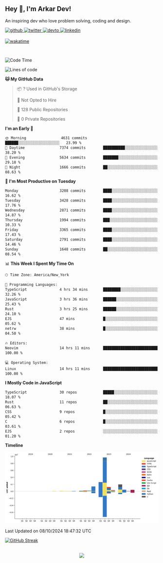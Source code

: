 ## Hey 👋, I'm Arkar Dev!  

An inspiring dev who love problem solving, coding and design.

<a href="https://github.com/Riley1101" target="_blank">
<img src=https://img.shields.io/badge/github-%2324292e.svg?&style=for-the-badge&logo=github&logoColor=white alt=github style="margin-bottom: 5px;" />
</a>
<a href="https://twitter.com/arkardev" target="_blank">
<img src=https://img.shields.io/badge/twitter-%2300acee.svg?&style=for-the-badge&logo=twitter&logoColor=white alt=twitter style="margin-bottom: 5px;" />
</a>
<a href="https://dev.to/riley1101" target="_blank">
<img src=https://img.shields.io/badge/dev.to-%2308090A.svg?&style=for-the-badge&logo=dev.to&logoColor=white alt=devto style="margin-bottom: 5px;" />
</a>
<a href="https://linkedin.com/in/arkar-kaung-myat" target="_blank">
<img src=https://img.shields.io/badge/linkedin-%231E77B5.svg?&style=for-the-badge&logo=linkedin&logoColor=white alt=linkedin style="margin-bottom: 5px;" />
</a>
  
[![wakatime](https://wakatime.com/badge/user/cf23b6e3-75f8-4c04-b0e3-273191c8d2ec.svg)](https://wakatime.com/@cf23b6e3-75f8-4c04-b0e3-273191c8d2ec)

<br/>

<!--START_SECTION:waka-->
![Code Time](http://img.shields.io/badge/Code%20Time-1%2C110%20hrs%2055%20mins-blue)

![Lines of code](https://img.shields.io/badge/From%20Hello%20World%20I%27ve%20Written-19.0%20million%20lines%20of%20code-blue)

**🐱 My GitHub Data** 

> 📦 ? Used in GitHub's Storage 
 > 
> 🚫 Not Opted to Hire
 > 
> 📜 128 Public Repositories 
 > 
> 🔑 0 Private Repositories 
 > 
**I'm an Early 🐤** 

```text
🌞 Morning                4631 commits        ██████░░░░░░░░░░░░░░░░░░░   23.99 % 
🌆 Daytime                7374 commits        ██████████░░░░░░░░░░░░░░░   38.20 % 
🌃 Evening                5634 commits        ███████░░░░░░░░░░░░░░░░░░   29.18 % 
🌙 Night                  1666 commits        ██░░░░░░░░░░░░░░░░░░░░░░░   08.63 % 
```
📅 **I'm Most Productive on Tuesday** 

```text
Monday                   3208 commits        ████░░░░░░░░░░░░░░░░░░░░░   16.62 % 
Tuesday                  3428 commits        ████░░░░░░░░░░░░░░░░░░░░░   17.76 % 
Wednesday                2871 commits        ████░░░░░░░░░░░░░░░░░░░░░   14.87 % 
Thursday                 1994 commits        ███░░░░░░░░░░░░░░░░░░░░░░   10.33 % 
Friday                   3365 commits        ████░░░░░░░░░░░░░░░░░░░░░   17.43 % 
Saturday                 2791 commits        ████░░░░░░░░░░░░░░░░░░░░░   14.46 % 
Sunday                   1648 commits        ██░░░░░░░░░░░░░░░░░░░░░░░   08.54 % 
```


📊 **This Week I Spent My Time On** 

```text
🕑︎ Time Zone: America/New_York

💬 Programming Languages: 
TypeScript               4 hrs 34 mins       ████████░░░░░░░░░░░░░░░░░   32.26 % 
JavaScript               3 hrs 36 mins       ██████░░░░░░░░░░░░░░░░░░░   25.43 % 
Rust                     3 hrs 25 mins       ██████░░░░░░░░░░░░░░░░░░░   24.10 % 
EJS                      47 mins             █░░░░░░░░░░░░░░░░░░░░░░░░   05.62 % 
netrw                    38 mins             █░░░░░░░░░░░░░░░░░░░░░░░░   04.50 % 

🔥 Editors: 
Neovim                   14 hrs 11 mins      █████████████████████████   100.00 % 

💻 Operating System: 
Linux                    14 hrs 11 mins      █████████████████████████   100.00 % 
```

**I Mostly Code in JavaScript** 

```text
TypeScript               30 repos            █████░░░░░░░░░░░░░░░░░░░░   18.07 % 
Rust                     11 repos            ██░░░░░░░░░░░░░░░░░░░░░░░   06.63 % 
CSS                      9 repos             █░░░░░░░░░░░░░░░░░░░░░░░░   05.42 % 
C                        6 repos             █░░░░░░░░░░░░░░░░░░░░░░░░   03.61 % 
EJS                      2 repos             ░░░░░░░░░░░░░░░░░░░░░░░░░   01.20 % 
```



**Timeline**

![Lines of Code chart](https://raw.githubusercontent.com/Riley1101/Riley1101/main/assets/bar_graph.png)


 Last Updated on 08/10/2024 18:47:32 UTC
<!--END_SECTION:waka-->

[![GitHub Streak](https://streak-stats.demolab.com?user=Riley1101)](https://git.io/streak-stats)
  
<br/>  
<div align="center">
<img src="https://komarev.com/ghpvc/?username=Riley1101&&style=flat-square" align="center" />
</div>  

